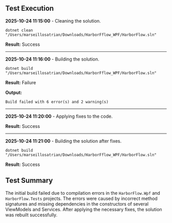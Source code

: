 ## Test Execution

**2025-10-24 11:15:00** - Cleaning the solution.

```
dotnet clean "/Users/marseillosatrian/Downloads/HarborFflow_WPF/HarborFlow.sln"
```

**Result:** Success

--- 

**2025-10-24 11:16:00** - Building the solution.

```
dotnet build "/Users/marseillosatrian/Downloads/HarborFflow_WPF/HarborFlow.sln"
```

**Result:** Failure

**Output:**

```
Build failed with 6 error(s) and 2 warning(s)
```

--- 

**2025-10-24 11:20:00** - Applying fixes to the code.

**Result:** Success

--- 

**2025-10-24 11:21:00** - Building the solution after fixes.

```
dotnet build "/Users/marseillosatrian/Downloads/HarborFflow_WPF/HarborFlow.sln"
```

**Result:** Success

## Test Summary

The initial build failed due to compilation errors in the `HarborFlow.Wpf` and `HarborFlow.Tests` projects. The errors were caused by incorrect method signatures and missing dependencies in the constructors of several ViewModels and Services. After applying the necessary fixes, the solution was rebuilt successfully.
